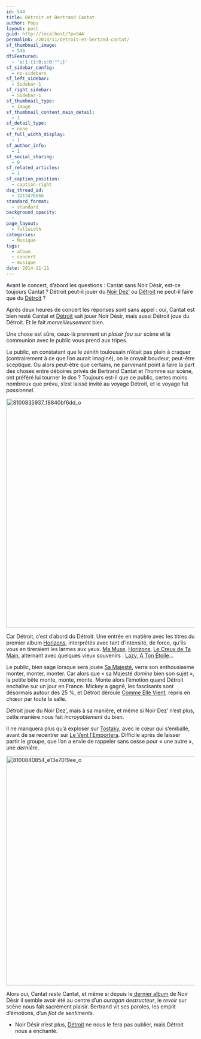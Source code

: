 ```yaml
---
id: 544
title: Détroit et Bertrand Cantat
author: Pops
layout: post
guid: http://localhost/?p=544
permalink: /2014/11/detroit-et-bertand-cantat/
sf_thumbnail_image:
  - 546
dfiFeatured:
  - 'a:1:{i:0;s:0:"";}'
sf_sidebar_config:
  - no-sidebars
sf_left_sidebar:
  - Sidebar-1
sf_right_sidebar:
  - Sidebar-1
sf_thumbnail_type:
  - image
sf_thumbnail_content_main_detail:
  - 1
sf_detail_type:
  - none
sf_full_width_display:
  - 1
sf_author_info:
  - 1
sf_social_sharing:
  - 0
sf_related_articles:
  - 1
sf_caption_position:
  - caption-right
dsq_thread_id:
  - 3213476666
standard_format:
  - standard
background_opacity:
  - 
page_layout:
  - fullwidth
categories:
  - Musique
tags:
  - album
  - concert
  - musique
date: 2014-11-11
---
```

Avant le concert, d’abord les questions : Cantat sans Noir Désir, est-ce toujours Cantat ? Détroit peut-il jouer du [Noir Dez’][1] ou [Détroit][2] ne peut-il faire que du [Détroit][3] ?

Après deux heures de concert les réponses sont sans appel : oui, Cantat est bien resté <a>Cantat</a> et [Détroit][3] sait jouer Noir Désir, mais aussi Détroit joue du Détroit. Et le fait *merveilleusement* bien.

Une chose est sûre, ceux-là prennent un *plaisir fou* sur scène et la communion avec le public vous prend aux tripes.

Le public, en constatant que le zénith toulousain n’était pas plein à craquer (contrairement à ce que l’on aurait imaginé), on le croyait boudeur, peut-être sceptique. Ou alors peut-être que certains, ne parvenant point à faire la part des choses entre déboires privés de Bertrand Cantat et l’homme sur scène, ont préféré lui tourner le dos ? Toujours est-il que ce public, certes moins nombreux que prévu, s’est laissé invité au voyage Détroit, et le voyage fut *passionnel*.

[<img class="aligncenter size-full wp-image-547" src="https://s3.eu-central-1.amazonaws.com/tfada/8100835937_f8840bf6dd_o.jpg" alt="8100835937_f8840bf6dd_o" width="612" height="612" />][4]

Car Détroit, c’est d’abord du Détroit. Une entrée en matière avec les titres du premier album [Horizons][2], interprétés avec tant d’intensité, de force, qu’ils vous en tireraient les larmes aux yeux. [Ma Muse][5], [Horizons][2], [Le Creux de Ta Main][6], alternant avec quelques vieux souvenirs : [Lazy][7], [A Ton Étoile][8]…

Le public, bien sage lorsque sera jouée [Sa Majesté][9], verra son enthousiasme monter, monter, monter. Car alors que « sa Majesté *domine* bien son sujet », la petite bête monte, monte, monte. Monte alors l’émotion quand Détroit enchaîne sur un jour en France. Mickey a gagné, les fascisants sont désormais autour des 25 %, et Détroit déroule [Comme Elle Vient][10], repris en chœur par toute la salle.

Détroit joue du Noir Dez’, mais à sa manière, et même si Noir Dez’ n’est plus, cette manière nous fait *incroyablement* du bien.

Il ne manquera plus qu’à exploser sur [Tostaky][11], avec le cœur qui s’emballe, avant de se recentrer sur [Le Vent l’Emportera][12]. Difficile après de laisser partir le groupe, que l’on a envie de rappeler sans cesse pour « une autre », une *dernière*.

[<img class="aligncenter size-full wp-image-548" src="https://s3.eu-central-1.amazonaws.com/tfada/8100840854_e13e7019ee_o.jpg" alt="8100840854_e13e7019ee_o" width="612" height="612" />][13]

Alors oui, Cantat *reste* Cantat, et même si depuis le[ dernier album][2] de Noir Désir il semble avoir été au centre d’un *ouragan destructeur*, le *revoir* sur scène nous fait sacrément plaisir. Bertrand vit ses paroles, les emplit d’émotions, d’un *flot de sentiments*.  
* Noir Désir n’est plus, [Détroit][2] ne nous le fera pas oublier, mais Détroit nous a enchanté.

 [1]: http://www.amazon.fr/s/?_encoding=UTF8&ajr=0&camp=1642&creative=19458&field-keywords=noir%20désir&linkCode=ur2&rh=n%3A301062%2Ck%3Anoir%20désir&tag=tfadafr-21&url=search-alias%3Dpopular&linkId=JTE36CHW3PJ7SADE
 [2]: http://www.amazon.fr/gp/product/B00FSU90BW/ref=as_li_tl?ie=UTF8&camp=1642&creative=19458&creativeASIN=B00FSU90BW&linkCode=as2&tag=tfadafr-21&linkId=DKSTY6NKDC3QDADF
 [3]: http://www.amazon.fr/gp/product/B00NQ9YXA0/ref=as_li_tl?ie=UTF8&camp=1642&creative=19458&creativeASIN=B00NQ9YXA0&linkCode=as2&tag=tfadafr-21&linkId=G63BEJXK27MPCKEM
 [4]: https://s3.eu-central-1.amazonaws.com/tfada/8100835937_f8840bf6dd_o.jpg
 [5]: http://www.amazon.fr/gp/product/B00GPMSD7E/ref=as_li_tl?ie=UTF8&camp=1642&creative=19458&creativeASIN=B00GPMSD7E&linkCode=as2&tag=tfadafr-21&linkId=UW4HXCUPWQXJVUEH
 [6]: http://www.amazon.fr/gp/product/B00GPMSNKG/ref=as_li_tl?ie=UTF8&camp=1642&creative=19458&creativeASIN=B00GPMSNKG&linkCode=as2&tag=tfadafr-21&linkId=FGFWYXMB2STPKCHW
 [7]: http://www.amazon.fr/gp/product/B00P2F4ZYU/ref=as_li_tl?ie=UTF8&camp=1642&creative=19458&creativeASIN=B00P2F4ZYU&linkCode=as2&tag=tfadafr-21&linkId=ASGTA3RIWF4V7MBI
 [8]: http://www.amazon.fr/gp/product/B0025HX6ZM/ref=as_li_tl?ie=UTF8&camp=1642&creative=19458&creativeASIN=B0025HX6ZM&linkCode=as2&tag=tfadafr-21&linkId=YAOSYXPCGW4DTAWP
 [9]: http://www.amazon.fr/gp/product/B00GPMSOQY/ref=as_li_tl?ie=UTF8&camp=1642&creative=19458&creativeASIN=B00GPMSOQY&linkCode=as2&tag=tfadafr-21&linkId=42HJB2WVOV56NKNS
 [10]: http://www.amazon.fr/gp/product/B00O0FLGYK/ref=as_li_tl?ie=UTF8&camp=1642&creative=19458&creativeASIN=B00O0FLGYK&linkCode=as2&tag=tfadafr-21&linkId=MGXTHTYVHSD3KUMF
 [11]: http://www.amazon.fr/gp/product/B0025AU936/ref=as_li_tl?ie=UTF8&camp=1642&creative=19458&creativeASIN=B0025AU936&linkCode=as2&tag=tfadafr-21&linkId=UMPPFJUD4CGHLF7W
 [12]: http://www.amazon.fr/gp/product/B0025GSPYA/ref=as_li_tl?ie=UTF8&camp=1642&creative=19458&creativeASIN=B0025GSPYA&linkCode=as2&tag=tfadafr-21&linkId=AFXCTUDK3DZYN5G7
 [13]: https://s3.eu-central-1.amazonaws.com/tfada/8100840854_e13e7019ee_o.jpg